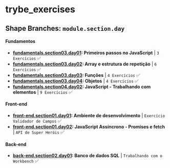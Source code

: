 # trybe_exercises

## Shape Branches: `module.section.day`

#### Fundamentos

- [**fundamentals.section03.day01**](https://github.com/CalebeLAR/trybe_exercises/tree/fundamentals.section03.day01)**: Primeiros passos no JavaScript** | `3 Exercícios` ✅
- [**fundamentals.section03.day02**](https://github.com/CalebeLAR/trybe_exercises/tree/fundamentals.section03.day02)**: Array e estrutura de repetição** | `6 Exercícios` ✅
- [**fundamentals.section03.day03**](https://github.com/CalebeLAR/trybe_exercises/tree/fundamentals.section03.day03)**: Funções** | `4 Exercícios` ✅  
- [**fundamentals.section03.day04**](https://github.com/CalebeLAR/trybe_exercises/tree/fundamentals.section03.day04)**: Objetos** | `4 Exercícios` ✅  
- [**fundamentals.section04.day02**](https://github.com/CalebeLAR/trybe_exercises/tree/fundamentals.section04.day02)**: JavaScript - Trabalhando com elementos** | `9 Exercícios` ✅  

#### Front-end

- [**front-end.section01.day01**](https://github.com/CalebeLAR/trybe_exercises/tree/front-end.section01.day01)**: Ambiente de desenvolvimento** | `Exercício Validador de Campos` ✅  
- [**front-end.section01.day02**](https://github.com/CalebeLAR/trybe_exercises/tree/front-end.section01.day02)**: JavaScript Assíncrono - Promises e fetch** | `API de Super Heróis` ✅  
<!-- - [**front-end.section01.day03**](https://github.com/CalebeLAR/exercise-casa-de-cambio)**: Revisão - Casa de Câmbio** | __`fork`__ `Exercício Casa de Câmbio` ✅   -->

#### Back-end
- [**back-end.section02.day01**](https://github.com/CalebeLAR/trybe_exercises/tree/back-end.section02.day01)**: Banco de dados SQL** | `Trabalhando com o Workbench` ✅  

